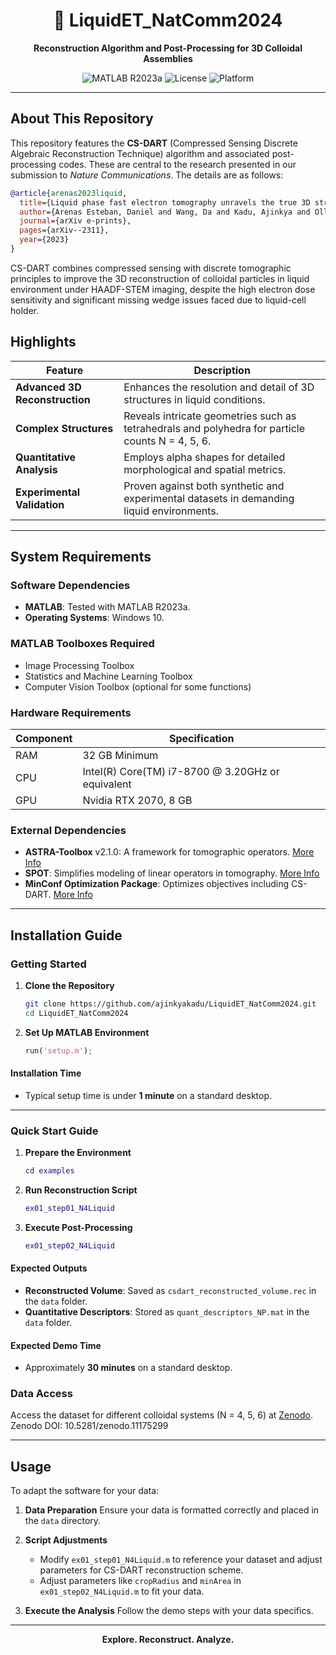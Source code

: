 <h1 align="center"> 🔬 LiquidET_NatComm2024</h1>
<p align="center">
  <b>Reconstruction Algorithm and Post-Processing for 3D Colloidal Assemblies</b>
</p>

<div align="center">
  <img src="https://img.shields.io/badge/MATLAB-R2023a-blue" alt="MATLAB R2023a">
  <img src="https://img.shields.io/badge/License-MIT-green" alt="License">
  <img src="https://img.shields.io/badge/Platform-Windows%2010-lightgrey" alt="Platform">
</div>


---

## About This Repository

This repository features the **CS-DART** (Compressed Sensing Discrete Algebraic Reconstruction Technique) algorithm and associated post-processing codes. These are central to the research presented in our submission to *Nature Communications*. The details are as follows:

```bibtex
@article{arenas2023liquid,
  title={Liquid phase fast electron tomography unravels the true 3D structure of colloidal assemblies},
  author={Arenas Esteban, Daniel and Wang, Da and Kadu, Ajinkya and Olluyn, Noa and S{\'a}nchez Iglesias, Ana and Gomez Perez, Alejandro and Gonzalez Casablanca, Jesus and Nicolopoulos, Stavros and Liz-Marz{\'a}n, Luis M and Bals, Sara},
  journal={arXiv e-prints},
  pages={arXiv--2311},
  year={2023}
}
```
CS-DART combines compressed sensing with discrete tomographic principles to improve the 3D reconstruction of colloidal particles in liquid environment under HAADF-STEM imaging, despite the high electron dose sensitivity and significant missing wedge issues faced due to liquid-cell holder.

## Highlights

| Feature             | Description |
|---------------------|-------------|
| **Advanced 3D Reconstruction** | Enhances the resolution and detail of 3D structures in liquid conditions. |
| **Complex Structures** | Reveals intricate geometries such as tetrahedrals and polyhedra for particle counts N = 4, 5, 6. |
| **Quantitative Analysis** | Employs alpha shapes for detailed morphological and spatial metrics. |
| **Experimental Validation** | Proven against both synthetic and experimental datasets in demanding liquid environments. |

---

## System Requirements

### Software Dependencies

- **MATLAB**: Tested with MATLAB R2023a.
- **Operating Systems**: Windows 10.

### MATLAB Toolboxes Required

- Image Processing Toolbox
- Statistics and Machine Learning Toolbox
- Computer Vision Toolbox (optional for some functions)

### Hardware Requirements

| Component | Specification |
|-----------|---------------|
| RAM       | 32 GB Minimum |
| CPU       | Intel(R) Core(TM) i7-8700 @ 3.20GHz or equivalent |
| GPU       | Nvidia RTX 2070, 8 GB |

### External Dependencies

- **ASTRA-Toolbox** v2.1.0: A framework for tomographic operators. [More Info](https://astra-toolbox.com/)
- **SPOT**: Simplifies modeling of linear operators in tomography. [More Info](https://www.cs.ubc.ca/labs/scl/spot/index.html)
- **MinConf Optimization Package**: Optimizes objectives including CS-DART. [More Info](https://www.cs.ubc.ca/~schmidtm/Software/minConf.html)

---

## Installation Guide

### Getting Started

1. **Clone the Repository**
   ```bash
   git clone https://github.com/ajinkyakadu/LiquidET_NatComm2024.git
   cd LiquidET_NatComm2024
   ```

2. **Set Up MATLAB Environment**
   ```matlab
   run('setup.m');
   ```

#### Installation Time

- Typical setup time is under **1 minute** on a standard desktop.


---

### Quick Start Guide

1. **Prepare the Environment**
   ```matlab
   cd examples
   ```

2. **Run Reconstruction Script**
   ```matlab
   ex01_step01_N4Liquid
   ```

3. **Execute Post-Processing**
   ```matlab
   ex01_step02_N4Liquid
   ```

#### Expected Outputs

- **Reconstructed Volume**: Saved as `csdart_reconstructed_volume.rec` in the `data` folder.
- **Quantitative Descriptors**: Stored as `quant_descriptors_NP.mat` in the `data` folder.

#### Expected Demo Time

- Approximately **30 minutes** on a standard desktop.



### Data Access

Access the dataset for different colloidal systems (N = 4, 5, 6) at [Zenodo](https://zenodo.org/records/11175299). Zenodo DOI: 10.5281/zenodo.11175299

---

## Usage

To adapt the software for your data:

1. **Data Preparation**
   Ensure your data is formatted correctly and placed in the `data` directory.

2. **Script Adjustments**
   - Modify `ex01_step01_N4Liquid.m` to reference your dataset and adjust parameters for CS-DART reconstruction scheme.
   - Adjust parameters like `cropRadius` and `minArea` in `ex01_step02_N4Liquid.m` to fit your data.

3. **Execute the Analysis**
   Follow the demo steps with your data specifics.

---

<div align="center">
  <b>Explore. Reconstruct. Analyze.</b>
</div>

